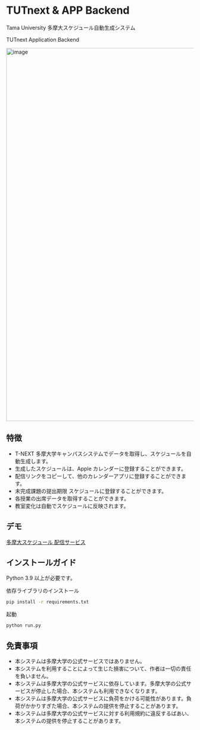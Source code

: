 # TUTnext & APP Backend

Tama University 多摩大スケジュール自動生成システム

TUTnext Application Backend

<img width="1000" alt="image" src="https://github.com/user-attachments/assets/ab58cabe-f529-4a32-a433-0178adea3a10">

## 特徴

- T-NEXT 多摩大学キャンパスシステムでデータを取得し、スケジュールを自動生成します。
- 生成したスケジュールは、Apple カレンダーに登録することができます。
- 配信リンクをコピーして、他のカレンダーアプリに登録することができます。
- 未完成課題の提出期限 スケジュールに登録することができます。
- 各授業の出席データを取得することができます。
- 教室変化は自動でスケジュールに反映されます。

## デモ

[多摩大スケジュール 配信サービス](https://tama.qaq.tw/)

## インストールガイド

Python 3.9 以上が必要です。

依存ライブラリのインストール

```bash
pip install -r requirements.txt
```

起動

```bash
python run.py
```

## 免責事項

- 本システムは多摩大学の公式サービスではありません。
- 本システムを利用することによって生じた損害について、作者は一切の責任を負いません。
- 本システムは多摩大学の公式サービスに依存しています。多摩大学の公式サービスが停止した場合、本システムも利用できなくなります。
- 本システムは多摩大学の公式サービスに負荷をかける可能性があります。負荷がかかりすぎた場合、本システムの提供を停止することがあります。
- 本システムは多摩大学の公式サービスに対する利用規約に違反するばあい、本システムの提供を停止することがあります。
